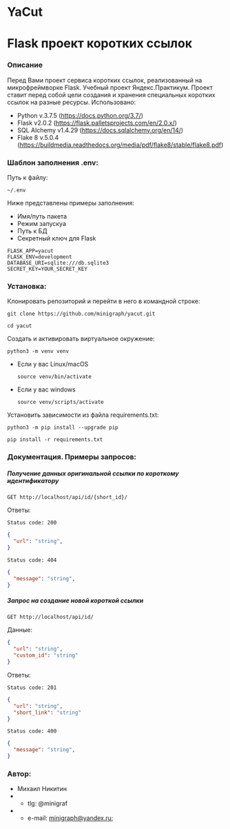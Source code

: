 # YaCut

# Flask проект коротких ссылок
### Описание
Перед Вами проект сервиса коротких ссылок, реализованный на микрофреймворке Flask. Учебный проект Яндекс.Практикум.
Проект ставит перед собой цели создания и хранения специальных коротких ссылок на разные ресурсы.
Использовано:
* Python v.3.7.5 (https://docs.python.org/3.7/)
* Flask v2.0.2 (https://flask.palletsprojects.com/en/2.0.x/)
* SQL Alchemy v1.4.29 (https://docs.sqlalchemy.org/en/14/)
* Flake 8 v.5.0.4 (https://buildmedia.readthedocs.org/media/pdf/flake8/stable/flake8.pdf)

### Шаблон заполнения .env:
Путь к файлу: 
```
~/.env
```

Ниже представлены примеры заполнения:
* Имя/путь пакета
* Режим запускуа
* Путь к БД
* Секретный ключ для Flask
```
FLASK_APP=yacut
FLASK_ENV=development
DATABASE_URI=sqlite:///db.sqlite3
SECRET_KEY=YOUR_SECRET_KEY
```

### Установка:
Клонировать репозиторий и перейти в него в командной строке:

```
git clone https://github.com/minigraph/yacut.git
```

```
cd yacut
```

Cоздать и активировать виртуальное окружение:

```
python3 -m venv venv
```

* Если у вас Linux/macOS

    ```
    source venv/bin/activate
    ```

* Если у вас windows

    ```
    source venv/scripts/activate
    ```

Установить зависимости из файла requirements.txt:

```
python3 -m pip install --upgrade pip
```

```
pip install -r requirements.txt
```

### Документация. Примеры запросов:
##### Получение данных оригинальной ссылки по короткому идентификатору
```
GET http://localhost/api/id/{short_id}/
```
Ответы:
```
Status code: 200
```
```json
{
  "url": "string",
}
```
```
Status code: 404
```
```json
{
  "message": "string",
}
```

##### Запрос на создание новой короткой ссылки 
```
GET http://localhost/api/id/
```
Данные:
```json
{
  "url": "string",
  "custom_id": "string"
}
```
Ответы:
```
Status code: 201
```
```json
{
  "url": "string",
  "short_link": "string"
}
```
```
Status code: 400
```
```json
{
  "message": "string",
}
```

### Автор:
* Михаил Никитин
* * tlg: @minigraf 
* * e-mail: minigraph@yandex.ru;
